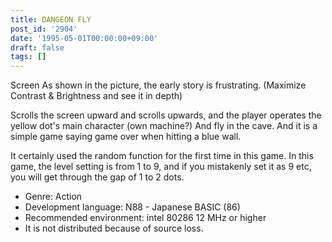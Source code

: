 ```yaml
---
title: DANGEON FLY
post_id: '2904'
date: '1995-05-01T00:00:00+09:00'
draft: false
tags: []
---
```


Screen As shown in the picture, the early story is frustrating. (Maximize Contrast & Brightness and see it in depth)

Scrolls the screen upward and scrolls upwards, and the player operates the yellow dot's main character (own machine?) And fly in the cave. And it is a simple game saying game over when hitting a blue wall.

It certainly used the random function for the first time in this game. In this game, the level setting is from 1 to 9, and if you mistakenly set it as 9 etc, you will get through the gap of 1 to 2 dots.

*   Genre: Action
*   Development language: N88 - Japanese BASIC (86)
*   Recommended environment: intel 80286 12 MHz or higher
*   It is not distributed because of source loss.